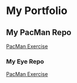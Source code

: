 # My Portfolio
## My PacMan Repo
<a href="https://github.com/ReginaGashi/PacMan"> PacMan Exercise </a>

### My Eye Repo
<a href="https://github.com/ReginaGashi/Eye"> PacMan Exercise </a>
